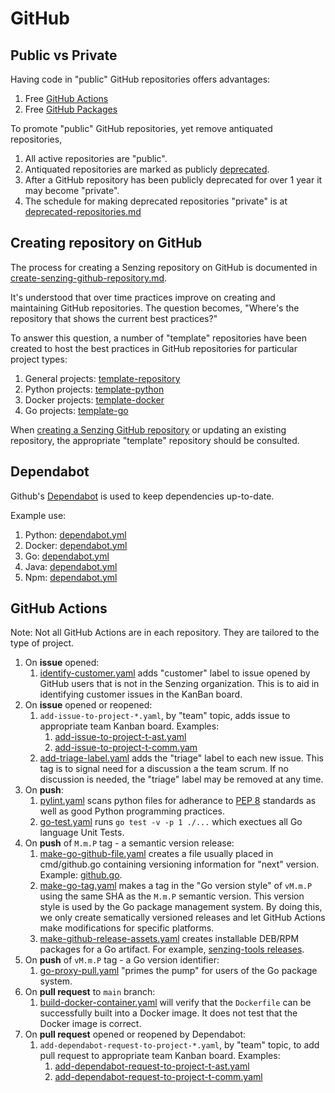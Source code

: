 # GitHub

## Public vs Private

Having code in "public" GitHub repositories offers advantages:

1. Free [GitHub Actions](https://docs.github.com/en/billing/managing-billing-for-github-actions/about-billing-for-github-actions)
1. Free [GitHub Packages](https://docs.github.com/en/packages/learn-github-packages/introduction-to-github-packages#about-billing-for-github-packages)

To promote "public" GitHub repositories, yet remove antiquated repositories,

1. All active repositories are "public".
1. Antiquated repositories are marked as publicly
   [deprecated](../../HOWTO/deprecate-a-github-repository.md).
1. After a GitHub repository has been publicly deprecated for over 1 year
   it may become "private".
1. The schedule for making deprecated repositories "private" is at
   [deprecated-repositories.md](../../lists/deprecated-repositories.md)

## Creating repository on GitHub

The process for creating a Senzing repository on GitHub is documented in
[create-senzing-github-repository.md](https://github.com/Senzing/knowledge-base/blob/main/HOWTO/create-senzing-github-repository.md).

It's understood that over time practices improve on creating and maintaining GitHub repositories.
The question becomes, "Where's the repository that shows the current best practices?"

To answer this question, a number of "template" repositories have been created to host the best practices
in GitHub repositories for particular project types:

1. General projects: [template-repository](https://github.com/Senzing/template-repository)
1. Python projects: [template-python](https://github.com/Senzing/template-python)
1. Docker projects: [template-docker](https://github.com/Senzing/template-docker)
1. Go projects: [template-go](https://github.com/Senzing/template-go)

When
[creating a Senzing GitHub repository](https://github.com/Senzing/knowledge-base/blob/main/HOWTO/create-senzing-github-repository.md)
or updating an existing repository,
the appropriate "template" repository should be consulted.

## Dependabot

Github's
[Dependabot](https://docs.github.com/en/code-security/dependabot)
is used to keep dependencies up-to-date.

Example use:

1. Python: [dependabot.yml](https://github.com/Senzing/template-python/blob/main/.github/dependabot.yml)
1. Docker: [dependabot.yml](https://github.com/Senzing/template-docker/blob/main/.github/dependabot.yml)
1. Go: [dependabot.yml](https://github.com/Senzing/template-go/blob/main/.github/dependabot.yml)
1. Java: [dependabot.yml](https://github.com/Senzing/senzing-api-server/blob/main/.github/dependabot.yml)
1. Npm:  [dependabot.yml](https://github.com/Senzing/entity-search-web-app/blob/main/.github/dependabot.yml)

## GitHub Actions

Note: Not all GitHub Actions are in each repository.
They are tailored to the type of project.

1. On **issue** opened:
    1. [identify-customer.yaml](https://github.com/Senzing/template-repository/blob/main/.github/workflows/identify-customer.yaml)
       adds "customer" label to issue opened by GitHub users that is not in the Senzing organization.
       This is to aid in identifying customer issues in the KanBan board.
1. On **issue** opened or reopened:
    1. `add-issue-to-project-*.yaml`, by "team" topic, adds issue to appropriate team Kanban board.
       Examples:
        1. [add-issue-to-project-t-ast.yaml](https://github.com/Senzing/template-repository/blob/main/.github/workflows/add-issue-to-project-t-ast.yaml)
        1. [add-issue-to-project-t-comm.yam](https://github.com/Senzing/template-repository/blob/main/.github/workflows/add-issue-to-project-t-comm.yaml)
    1. [add-triage-label.yaml](https://github.com/Senzing/template-repository/blob/main/.github/workflows/add-triage-label.yaml)
       adds the "triage" label to each new issue.
       This tag is to signal need for a discussion a the team scrum.
       If no discussion is needed, the "triage" label may be removed at any time.
1. On **push**:
    1. [pylint.yaml](https://github.com/Senzing/template-python/blob/main/.github/workflows/pylint.yaml) scans python files for adherance to
       [PEP 8](https://peps.python.org/pep-0008/) standards as well as good Python programming practices.
    1. [go-test.yaml](https://github.com/Senzing/template-go/blob/main/.github/workflows/go-test.yaml)
       runs `go test -v -p 1 ./...` which exectues all Go language Unit Tests.
1. On **push** of `M.m.P` tag - a semantic version release:
    1. [make-go-github-file.yaml](https://github.com/Senzing/template-go/blob/main/.github/workflows/make-go-github-file.yaml)
       creates a file usually placed in cmd/github.go containing versioning information for "next" version.
       Example: [github.go](https://github.com/Senzing/init-database/blob/main/cmd/github.go).
    1. [make-go-tag.yaml](https://github.com/Senzing/template-go/blob/main/.github/workflows/make-go-tag.yaml)
        makes a tag in the "Go version style" of `vM.m.P` using the same SHA as the `M.m.P` semantic version.
        This version style is used by the Go package management system.
        By doing this, we only create sematically versioned releases and let GitHub Actions make modifications
        for specific platforms.
    1. [make-github-release-assets.yaml](https://github.com/Senzing/senzing-tools/blob/main/.github/workflows/make-github-release-assets.yaml)
       creates installable DEB/RPM packages for a Go artifact.
       For example,
       [senzing-tools releases](https://github.com/Senzing/senzing-tools/releases).
1. On **push** of `vM.m.P` tag - a Go version identifier:
    1. [go-proxy-pull.yaml](https://github.com/Senzing/template-go/blob/main/.github/workflows/go-proxy-pull.yaml)
       "primes the pump" for users of the Go package system.
1. On **pull request** to `main` branch:
    1. [build-docker-container.yaml](https://github.com/Senzing/template-docker/blob/main/.github/workflows/build-docker-container.yaml)
       will verify that the `Dockerfile` can be successfully built into a Docker image.
       It does not test that the Docker image is correct.
1. On **pull request** opened or reopened by Dependabot:
    1. `add-dependabot-request-to-project-*.yaml`, by "team" topic, to add pull request to appropriate team Kanban board.
       Examples:
        1. [add-dependabot-request-to-project-t-ast.yaml](https://github.com/Senzing/template-repository/blob/main/.github/workflows/add-dependabot-request-to-project-t-ast.yaml)
        1. [add-dependabot-request-to-project-t-comm.yaml](https://github.com/Senzing/template-repository/blob/main/.github/workflows/add-dependabot-request-to-project-t-comm.yaml)

